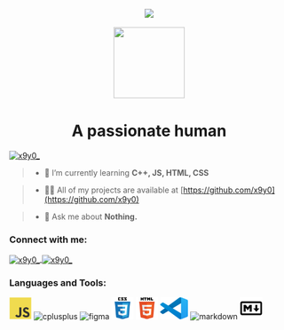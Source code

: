 <p align="center">
  <img src="./img/geometric-abstract.gif"/>
</p>

<p align="center">
  <img src="./img/¥$.png" height="128px" width="128px" />
</p>

<h1 align="center">
  A passionate human
</h1>

<p align="left"> 
  <a href="https://twitter.com/x9y0_" target="blank">
    <img src="https://img.shields.io/twitter/follow/x9y0_?logo=twitter&style=for-the-badge" 
         alt="x9y0_" 
    />
  </a>
</p>

> - 🌱 I’m currently learning **C++, JS, HTML, CSS**

> - 👨‍💻 All of my projects are available at [https://github.com/x9y0](https://github.com/x9y0)

> - 💬 Ask me about **Nothing.**

### Connect with me:

  <p align="left">
    <a href="https://twitter.com/x9y0_" target="blank">
      <img 
        align="center" 
        src="https://raw.githubusercontent.com/x9y0/devicon/master/icons/twitter/logo.svg"
        alt="x9y0_" 
        height="35"
        width="45"
      />
    </a>

  <a href="https://instagram.com/x9y0_" target="blank">
    <img 
      align="center" 
      src="https://raw.githubusercontent.com/rahuldkjain/github-profile-readme-generator/master/src/images/icons/Social/instagram.svg" 
      alt="x9y0_" 
      height="30" 
      width="40" 
    />
  </a>
</p>

### Languages and Tools:

  <p align="left">
    <img
      src="https://raw.githubusercontent.com/devicons/devicon/master/icons/javascript/javascript-original.svg"
      alt="javascript"
      width="40"
      height="40"
    />
    <img
      src="https://raw.githubusercontent.com/x9y0/devicon/master/icons/cplusplus/cplusplus-original.svg"
      alt="cplusplus"
      width="40"
      height="40"
    />
    <img
      src="https://www.vectorlogo.zone/logos/figma/figma-icon.svg"
      alt="figma"
      width="40"
      height="40"
    />
    <img
      src="https://raw.githubusercontent.com/devicons/devicon/master/icons/css3/css3-original-wordmark.svg"
      alt="css"
      width="40"
      height="40"
    />
    <img
      src="https://raw.githubusercontent.com/devicons/devicon/master/icons/html5/html5-original-wordmark.svg"
      alt="html5"
      width="40"
      height="40"
    />
    <img
      src="https://raw.githubusercontent.com/devicons/devicon/master/icons/vscode/vscode-original.svg"
      alt="vscode"
      width="50"
      height="40"
    />
    <img
      src="https://raw.githubusercontent.com/x9y0/devicon/master/icons/visualstudio/Visual_Studio_Icon_2022.svg"
      alt="markdown"
      width="40"
      height="40"
    />
    <img
      src="https://raw.githubusercontent.com/devicons/devicon/master/icons/markdown/markdown-original.svg"
      alt="markdown"
      width="40"
      height="40"
    />
  </p>
